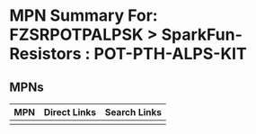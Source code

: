 



# MPN Summary For: FZSRPOTPALPSK > SparkFun-Resistors : POT-PTH-ALPS-KIT

## MPNs
  

|MPN|Direct Links|Search Links|
| :--- | :--- | :--- |
||||
